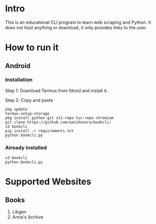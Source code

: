 # Intro
This is an educational CLI program to learn web scraping and Python. It does not host anything or download, it only provides links to the user. 

# How to run it
## Android
### Installation

Step 1: Download Termux from fdroid and install it.

Step 2: Copy and paste 
```
pkg update
termux-setup-storage
pkg install python git x11-repo tur-repo chromium
git clone https://github.com/aatihonora/bookcli/
cd bookcli
pip install -r requirements.txt
python bookcli.py
```
### Already installed
```
cd bookcli
python bookcli.py
```

# Supported Websites 
## Books
1. Libgen 
2. Anna's Archive



